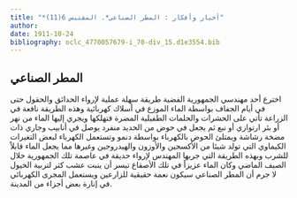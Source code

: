 ```yaml
---
title: "*أخبار وأفكار : المطر الصناعي*. المقتبس 6(11)"
author: 
date: 1911-10-24
bibliography: oclc_4770057679-i_70-div_15.d1e3554.bib
---
```




##  المطر الصناعي 


 اخترع  أحد  مهندسي الجمهورية الفضية طريقة سهلة عملية لإرواء الحدائق والحقول حتى في أيام الجفاف بواسطة الماء الموزع في أسلاك كهربائية وهذه الطريقة نافعة في الزراعة تأتي على الحشرات والحلمات الطفيلية المضرة فتهلكها ويجري إليها الماء من نهر أو بئر ارتوازي أو نبع ثم يجعل في حوض من الحديد منفرد يوصل في أنابيب وجاري ذات مضخة رشاشة ويمتلئ الحوض بالكهرباء بواسطة دنمو وتستعمل الكهرباء لبعض التغيرات الكيماوي التي تولد شيئا من الأكسجين والأوزون والهيدروجين وغيرها مما يجعل الماء قابلاً للشرب وبهذه الطريقة التي جربها المهندس لإرواء حديقة في عاصمة تلك الجمهورية خلال الصيف الماضي وكان الماء عزيزاً في تلك الأصقاع تيسر أن ينبت عشب كثر لتربية الخيول لا جرم أن المطر الصناعي سيكون نعمة حقيقية للزارعين ويستعمل المجرى الكهربائي في إنارة بعض أجزاء من المدينة. 
